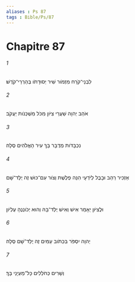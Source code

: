 ```yaml
---
aliases : Ps 87
tags : Bible/Ps/87
---
```


# Chapitre 87

###### 1
לִבְנֵי־קֹרַח מִזְמֹור שִׁיר יְסוּדָתֹו בְּהַרְרֵי־קֹדֶשׁ׃
###### 2
אֹהֵב יְהוָה שַׁעֲרֵי צִיֹּון מִכֹּל מִשְׁכְּנֹות יַעֲקֹב׃
###### 3
נִכְבָּדֹות מְדֻבָּר בָּךְ עִיר הָאֱלֹהִים סֶלָה׃
###### 4
אַזְכִּיר רַהַב וּבָבֶל לְיֹדְעָי הִנֵּה פְלֶשֶׁת וְצֹור עִם־כּוּשׁ זֶה יֻלַּד־שָׁם׃
###### 5
וּלֲצִיֹּון יֵאָמַר אִישׁ וְאִישׁ יֻלַּד־בָּהּ וְהוּא יְכֹונְנֶהָ עֶלְיֹון׃
###### 6
יְהוָה יִסְפֹּר בִּכְתֹוב עַמִּים זֶה יֻלַּד־שָׁם סֶלָה׃
###### 7
וְשָׁרִים כְּחֹלְלִים כָּל־מַעְיָנַי בָּךְ׃
